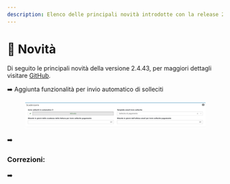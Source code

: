 ```yaml
---
description: Elenco delle principali novità introdotte con la release 2.4.43.
---
```


# 📣 Novità

Di seguito le principali novità della versione 2.4.43, per maggiori dettagli visitare [GitHub](https://github.com/devcode-it/openstamanager).

➡️ Aggiunta funzionalità per invio automatico di solleciti

<figure><img src=".gitbook/assets/immagine (132).png" alt=""><figcaption></figcaption></figure>

➡️&#x20;

### Correzioni:

➡️&#x20;
